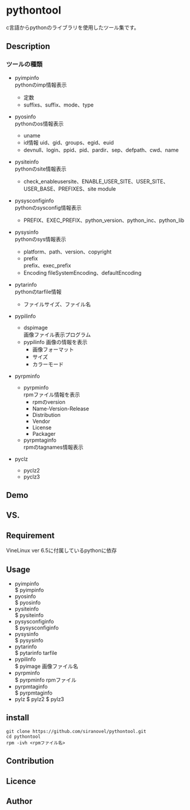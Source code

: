 pythontool
==========
c言語からpythonのライブラリを使用したツール集です。

## Description ##
### ツールの種類 ###
* pyimpinfo  
  pythonのimp情報表示
  - 定数
  - suffixs、suffix、mode、type
* pyosinfo  
  pythonのos情報表示
  - uname
  - id情報
  uid、gid、groups、egid、euid  
  - devnull、login、ppid、pid、pardir、sep、defpath、cwd、name
* pysiteinfo  
  pythonのsite情報表示
  - check_enableusersite、ENABLE_USER_SITE、USER_SITE、USER_BASE、PREFIXES、site module
* pysysconfiginfo  
  pythonのsysconfig情報表示
  - PREFIX、EXEC_PREFIX、python_version、python_inc、python_lib
* pysysinfo  
  pythonのsys情報表示  
  - platform、path、version、copyright
  - prefix  
    prefix、exec_prefix  
  - Encoding
  fileSystemEncoding、defaultEncoding
* pytarinfo  
  pythonのtarfile情報  
  - ファイルサイズ、ファイル名
* pypilinfo  
  - dspimage  
  画像ファイル表示プログラム
  - pypilinfo
  画像の情報を表示
    - 画像フォーマット
    - サイズ
    - カラーモード
* pyrpminfo  
  - pyrpminfo  
  rpmファイル情報を表示
    - rpmのversion
    - Name-Version-Release
    - Distribution
    - Vendor
    - License
    - Packager
  - pyrpmtaginfo  
  rpmのtagnames情報表示

* pyclz  
  - pyclz2
  - pyclz3

## Demo ##

## VS. ##

## Requirement ##
VineLinux ver 6.5に付属しているpythonに依存

## Usage ##
* pyimpinfo  
  $ pyimpinfo  
* pyosinfo  
  $ pyosinfo
* pysiteinfo  
  $ pysiteinfo
* pysysconfiginfo  
  $ pysysconfiginfo
* pysysinfo  
  $ pysysinfo
* pytarinfo  
  $ pytarinfo tarfile
* pypilinfo  
  $ pyimage 画像ファイル名
* pyrpminfo  
  $ pyrpminfo rpmファイル
* pyrpmtaginfo  
  $ pyrpmtaginfo
* pylz 
  $ pylz2
  $ pylz3

## install ##
    git clone https://github.com/siranovel/pythontool.git  
    cd pythontool  
    rpm -ivh <rpmファイル名>  

## Contribution ##

## Licence ##

## Author ##
